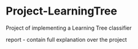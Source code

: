 # Project-LearningTree
Project of implementing a Learning Tree classifier

report - contain full explanation over the project
